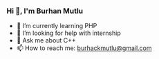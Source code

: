 ### Hi 👋, I'm Burhan Mutlu

- 🌱 I’m currently learning PHP
- 🤔 I’m looking for help with internship
- 💬 Ask me about C++
- 📫 How to reach me: burhackmutlu@gmail.com
